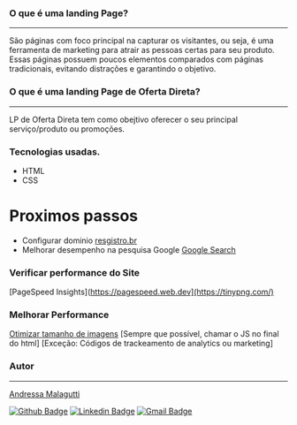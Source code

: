 
### O que é uma landing Page?
---
São páginas com foco principal na capturar os visitantes, ou seja, é uma ferramenta de marketing para atrair as pessoas certas para seu produto. Essas páginas possuem poucos elementos comparados com páginas tradicionais, evitando distrações e garantindo o objetivo.

### O que é uma landing Page de Oferta Direta?

---
LP de Oferta Direta tem como  obejtivo  oferecer o seu principal serviço/produto ou promoções.


### Tecnologias usadas.
* HTML
* CSS

# Proximos passos
* Configurar dominio [resgistro.br](https://registro.br/)
* Melhorar desempenho na pesquisa Google [Google Search](https://search.google.com/search-console/about/)

### Verificar performance do Site
[PageSpeed Insights](https://pagespeed.web.dev](https://tinypng.com/)

### Melhorar Performance
[Otimizar tamanho de imagens](https://tinypng.com/)
[Sempre que possível, chamar o JS no final do html]
[Exceção: Códigos de trackeamento  de analytics ou marketing]


### Autor
---
[Andressa Malagutti](https://malagutticonsultoria.com.br/)

[![Github Badge](https://img.shields.io/badge/-Github-000?style=flat-square&logo=Github&logoColor=white)](https://github.com/andressamalagutti)
[![Linkedin Badge](https://img.shields.io/badge/-LinkedIn-blue?style=flat-square&logo)](https://www.linkedin.com/in/andressamalagutti/)
[![Gmail Badge](https://img.shields.io/badge/-Gmail-c14438?style=flat-square&logo=Gmail&logoColor=white)](mailto:andressamalagutt@gmail.com)
